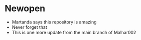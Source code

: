 # Newopen

- Martanda says this repository is amazing
- Never forget that
- This is one more update from the main branch of Malhar002
